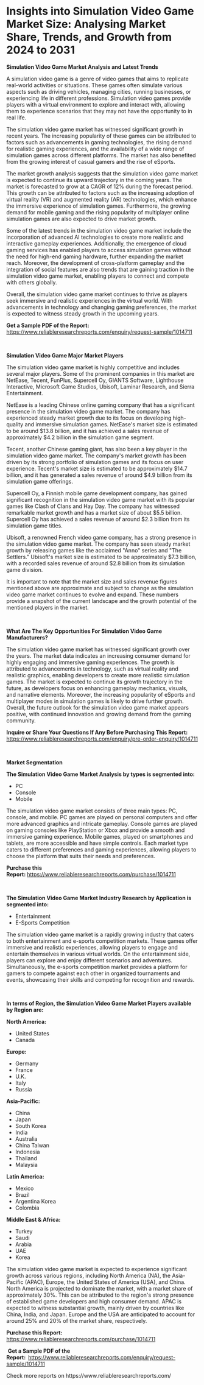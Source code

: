 <p><h1>Insights into Simulation Video Game Market Size: Analysing Market Share, Trends, and Growth from 2024 to 2031</h1></p><p><strong>Simulation Video Game Market Analysis and Latest Trends</strong></p>
<p><p>A simulation video game is a genre of video games that aims to replicate real-world activities or situations. These games often simulate various aspects such as driving vehicles, managing cities, running businesses, or experiencing life in different professions. Simulation video games provide players with a virtual environment to explore and interact with, allowing them to experience scenarios that they may not have the opportunity to in real life.</p><p>The simulation video game market has witnessed significant growth in recent years. The increasing popularity of these games can be attributed to factors such as advancements in gaming technologies, the rising demand for realistic gaming experiences, and the availability of a wide range of simulation games across different platforms. The market has also benefited from the growing interest of casual gamers and the rise of eSports.</p><p>The market growth analysis suggests that the simulation video game market is expected to continue its upward trajectory in the coming years. The market is forecasted to grow at a CAGR of 12% during the forecast period. This growth can be attributed to factors such as the increasing adoption of virtual reality (VR) and augmented reality (AR) technologies, which enhance the immersive experience of simulation games. Furthermore, the growing demand for mobile gaming and the rising popularity of multiplayer online simulation games are also expected to drive market growth.</p><p>Some of the latest trends in the simulation video game market include the incorporation of advanced AI technologies to create more realistic and interactive gameplay experiences. Additionally, the emergence of cloud gaming services has enabled players to access simulation games without the need for high-end gaming hardware, further expanding the market reach. Moreover, the development of cross-platform gameplay and the integration of social features are also trends that are gaining traction in the simulation video game market, enabling players to connect and compete with others globally.</p><p>Overall, the simulation video game market continues to thrive as players seek immersive and realistic experiences in the virtual world. With advancements in technology and changing gaming preferences, the market is expected to witness steady growth in the upcoming years.</p></p>
<p><strong>Get a Sample PDF of the Report:&nbsp;</strong> <a href="https://www.reliableresearchreports.com/enquiry/request-sample/1014711">https://www.reliableresearchreports.com/enquiry/request-sample/1014711</a></p>
<p>&nbsp;</p>
<p><strong>Simulation Video Game Major Market Players</strong></p>
<p><p>The simulation video game market is highly competitive and includes several major players. Some of the prominent companies in this market are NetEase, Tecent, FunPlus, Supercell Oy, GIANTS Software, Lighthouse Interactive, Microsoft Game Studios, Ubisoft, Laminar Research, and Sierra Entertainment.</p><p>NetEase is a leading Chinese online gaming company that has a significant presence in the simulation video game market. The company has experienced steady market growth due to its focus on developing high-quality and immersive simulation games. NetEase's market size is estimated to be around $13.8 billion, and it has achieved a sales revenue of approximately $4.2 billion in the simulation game segment.</p><p>Tecent, another Chinese gaming giant, has also been a key player in the simulation video game market. The company's market growth has been driven by its strong portfolio of simulation games and its focus on user experience. Tecent's market size is estimated to be approximately $14.7 billion, and it has generated a sales revenue of around $4.9 billion from its simulation game offerings.</p><p>Supercell Oy, a Finnish mobile game development company, has gained significant recognition in the simulation video game market with its popular games like Clash of Clans and Hay Day. The company has witnessed remarkable market growth and has a market size of about $5.5 billion. Supercell Oy has achieved a sales revenue of around $2.3 billion from its simulation game titles.</p><p>Ubisoft, a renowned French video game company, has a strong presence in the simulation video game market. The company has seen steady market growth by releasing games like the acclaimed "Anno" series and "The Settlers." Ubisoft's market size is estimated to be approximately $7.3 billion, with a recorded sales revenue of around $2.8 billion from its simulation game division.</p><p>It is important to note that the market size and sales revenue figures mentioned above are approximate and subject to change as the simulation video game market continues to evolve and expand. These numbers provide a snapshot of the current landscape and the growth potential of the mentioned players in the market.</p></p>
<p>&nbsp;</p>
<p><strong>What Are The Key Opportunities For Simulation Video Game Manufacturers?</strong></p>
<p><p>The simulation video game market has witnessed significant growth over the years. The market data indicates an increasing consumer demand for highly engaging and immersive gaming experiences. The growth is attributed to advancements in technology, such as virtual reality and realistic graphics, enabling developers to create more realistic simulation games. The market is expected to continue its growth trajectory in the future, as developers focus on enhancing gameplay mechanics, visuals, and narrative elements. Moreover, the increasing popularity of eSports and multiplayer modes in simulation games is likely to drive further growth. Overall, the future outlook for the simulation video game market appears positive, with continued innovation and growing demand from the gaming community.</p></p>
<p><strong>Inquire or Share Your Questions If Any Before Purchasing This Report:</strong> <a href="https://www.reliableresearchreports.com/enquiry/pre-order-enquiry/1014711">https://www.reliableresearchreports.com/enquiry/pre-order-enquiry/1014711</a></p>
<p>&nbsp;</p>
<p><strong>Market Segmentation</strong></p>
<p><strong>The Simulation Video Game Market Analysis by types is segmented into:</strong></p>
<p><ul><li>PC</li><li>Console</li><li>Mobile</li></ul></p>
<p><p>The simulation video game market consists of three main types: PC, console, and mobile. PC games are played on personal computers and offer more advanced graphics and intricate gameplay. Console games are played on gaming consoles like PlayStation or Xbox and provide a smooth and immersive gaming experience. Mobile games, played on smartphones and tablets, are more accessible and have simple controls. Each market type caters to different preferences and gaming experiences, allowing players to choose the platform that suits their needs and preferences.</p></p>
<p><strong>Purchase this Report:&nbsp;</strong><a href="https://www.reliableresearchreports.com/purchase/1014711">https://www.reliableresearchreports.com/purchase/1014711</a></p>
<p>&nbsp;</p>
<p><strong>The Simulation Video Game Market Industry Research by Application is segmented into:</strong></p>
<p><ul><li>Entertainment</li><li>E-Sports Competition</li></ul></p>
<p><p>The simulation video game market is a rapidly growing industry that caters to both entertainment and e-sports competition markets. These games offer immersive and realistic experiences, allowing players to engage and entertain themselves in various virtual worlds. On the entertainment side, players can explore and enjoy different scenarios and adventures. Simultaneously, the e-sports competition market provides a platform for gamers to compete against each other in organized tournaments and events, showcasing their skills and competing for recognition and rewards.</p></p>
<p>&nbsp;</p>
<p><strong>In terms of Region, the Simulation Video Game Market Players available by Region are:</strong></p>
<p>
    <p> <strong> North America: </strong>
        <ul>
            <li>United States</li>
            <li>Canada</li>
        </ul>
        </p> 
    <p> <strong> Europe: </strong>
        <ul>
            <li>Germany</li>
            <li>France</li>
            <li>U.K.</li>
            <li>Italy</li>
            <li>Russia</li>
        </ul>
        </p> 
    <p> <strong> Asia-Pacific: </strong>
        <ul>
            <li>China</li>
            <li>Japan</li>
            <li>South Korea</li>
            <li>India</li>
            <li>Australia</li>
            <li>China Taiwan</li>
            <li>Indonesia</li>
            <li>Thailand</li>
            <li>Malaysia</li>
        </ul>
        </p> 
    <p> <strong> Latin America: </strong>
        <ul>
            <li>Mexico</li>
            <li>Brazil</li>
            <li>Argentina Korea</li>
            <li>Colombia</li>
        </ul>
        </p> 
    <p> <strong> Middle East & Africa: </strong>
        <ul>
            <li>Turkey</li>
            <li>Saudi</li>
            <li>Arabia</li>
            <li>UAE</li>
            <li>Korea</li>
        </ul>
    </p>
    </p>
<p><p>The simulation video game market is expected to experience significant growth across various regions, including North America (NA), the Asia-Pacific (APAC), Europe, the United States of America (USA), and China. North America is projected to dominate the market, with a market share of approximately 30%. This can be attributed to the region's strong presence of established game developers and high consumer demand. APAC is expected to witness substantial growth, mainly driven by countries like China, India, and Japan. Europe and the USA are anticipated to account for around 25% and 20% of the market share, respectively.</p></p>
<p><strong>Purchase this Report: </strong><a href="https://www.reliableresearchreports.com/purchase/1014711">https://www.reliableresearchreports.com/purchase/1014711</a></p>
<p>&nbsp;<strong>Get a Sample PDF of the Report:&nbsp;&nbsp;</strong><a href="https://www.reliableresearchreports.com/enquiry/request-sample/1014711">https://www.reliableresearchreports.com/enquiry/request-sample/1014711</a></p>
<p><strong></strong></p>
<p>Check more reports on https://www.reliableresearchreports.com/</p>